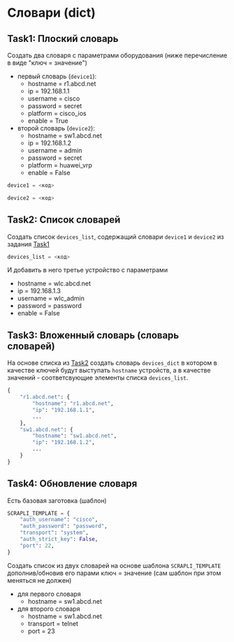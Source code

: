 # Словари (dict)

## Task1: Плоский словарь

Создать два словаря c параметрами оборудования (ниже перечисление в виде "ключ = значение")

- первый словарь (`device1`):
  - hostname = r1.abcd.net
  - ip = 192.168.1.1
  - username = cisco
  - password = secret
  - platform = cisco_ios
  - enable = True
- второй словарь (`device2`):
  - hostname = sw1.abcd.net
  - ip = 192.168.1.2
  - username = admin
  - password = secret
  - platform = huawei_vrp
  - enable = False

```python
device1 = <код>

device2 = <код>
```

## Task2: Список словарей

Создать список `devices_list`, содержащий словари `device1` и `device2` из задания [Task1](017.dicts.md#task1-плоский-словарь)

```python
devices_list = <код>
```

И добавить в него третье устройство с параметрами

- hostname = wlc.abcd.net
- ip = 192.168.1.3
- username = wlc_admin
- password = password
- enable = False

## Task3: Вложенный словарь (словарь словарей)

На основе списка из [Task2](017.dicts.md#task2-список-словарей) создать словарь `devices_dict` в котором в качестве ключей будут выступать `hostname` устройств, а в качестве значений - соответсвующие элементы списка `devices_list`.

```python
{
    "r1.abcd.net": {
        "hostname": "r1.abcd.net",
        "ip": "192.168.1.1",
        ...
    },
    "sw1.abcd.net": {
        "hostname": "sw1.abcd.net",
        "ip": "192.168.1.2",
        ...
    }
}
```

## Task4: Обновление словаря

Есть базовая заготовка (шаблон)

```python
SCRAPLI_TEMPLATE = {
    "auth_username": "cisco",
    "auth_password": "password",
    "transport": "system",
    "auth_strict_key": False,
    "port": 22,
}
```

Создать список из двух словарей на основе шаблона `SCRAPLI_TEMPLATE` дополнив/обновив его парами ключ = значение (сам шаблон при этом меняться не должен)

- для первого словаря
  - hostname = sw1.abcd.net
- для второго словаря
  - hostname = sw1.abcd.net
  - transport = telnet
  - port = 23
